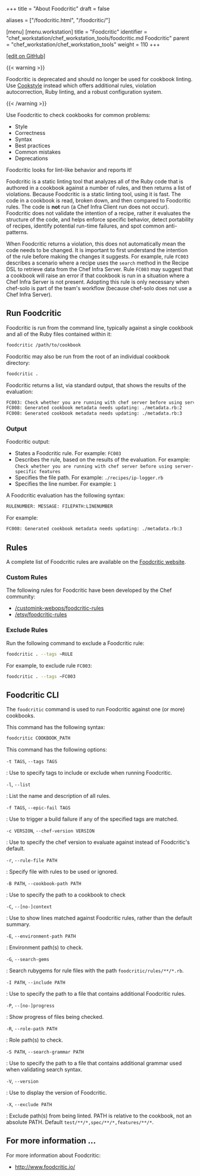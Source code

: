 +++
title = "About Foodcritic"
draft = false

aliases = ["/foodcritic.html", "/foodcritic/"]

[menu]
  [menu.workstation]
    title = "Foodcritic"
    identifier = "chef_workstation/chef_workstation_tools/foodcritic.md Foodcritic"
    parent = "chef_workstation/chef_workstation_tools"
    weight = 110
+++

[\[edit on GitHub\]](https://github.com/chef/chef-workstation/blob/master/docs-chef-io/content/workstation/foodcritic.md)

{{< warning >}}

Foodcritic is deprecated and should no longer be used for cookbook
linting. Use [Cookstyle](/workstation/cookstyle/) instead which offers additional
rules, violation autocorrection, Ruby linting, and a robust
configuration system.

{{< /warning >}}

Use Foodcritic to check cookbooks for common problems:

-   Style
-   Correctness
-   Syntax
-   Best practices
-   Common mistakes
-   Deprecations

Foodcritic looks for lint-like behavior and reports it!

Foodcritic is a static linting tool that analyzes all of the Ruby code
that is authored in a cookbook against a number of rules, and then
returns a list of violations. Because Foodcritic is a static linting
tool, using it is fast. The code in a cookbook is read, broken down, and
then compared to Foodcritic rules. The code is **not** run (a Chef Infra
Client run does not occur). Foodcritic does not validate the intention
of a recipe, rather it evaluates the structure of the code, and helps
enforce specific behavior, detect portability of recipes, identify
potential run-time failures, and spot common anti-patterns.

When Foodcritic returns a violation, this does not automatically mean
the code needs to be changed. It is important to first understand the
intention of the rule before making the changes it suggests. For
example, rule `FC003` describes a scenario where a recipe uses the
`search` method in the Recipe DSL to retrieve data from the Chef Infra
Server. Rule `FC003` may suggest that a cookbook will raise an error if
that cookbook is run in a situation where a Chef Infra Server is not
present. Adopting this rule is only necessary when chef-solo is part of
the team's workflow (because chef-solo does not use a Chef Infra
Server).

## Run Foodcritic

Foodcritic is run from the command line, typically against a single
cookbook and all of the Ruby files contained within it:

``` bash
foodcritic /path/to/cookbook
```

Foodcritic may also be run from the root of an individual cookbook
directory:

``` bash
foodcritic .
```

Foodcritic returns a list, via standard output, that shows the results
of the evaluation:

``` bash
FC003: Check whether you are running with chef server before using server-specific features: ./recipes/ip-logger.rb:1
FC008: Generated cookbook metadata needs updating: ./metadata.rb:2
FC008: Generated cookbook metadata needs updating: ./metadata.rb:3
```

### Output

Foodcritic output:

-   States a Foodcritic rule. For example: `FC003`
-   Describes the rule, based on the results of the evaluation. For
    example:
    `Check whether you are running with chef server before using server-specific features`
-   Specifies the file path. For example: `./recipes/ip-logger.rb`
-   Specifies the line number. For example: `1`

A Foodcritic evaluation has the following syntax:

``` bash
RULENUMBER: MESSAGE: FILEPATH:LINENUMBER
```

For example:

``` bash
FC008: Generated cookbook metadata needs updating: ./metadata.rb:3
```

## Rules

A complete list of Foodcritic rules are available on the [Foodcritic
website](http://foodcritic.io).

### Custom Rules

The following rules for Foodcritic have been developed by the Chef
community:

-   [/customink-webops/foodcritic-rules](https://github.com/customink-webops/foodcritic-rules)
-   [/etsy/foodcritic-rules](https://github.com/etsy/foodcritic-rules)

### Exclude Rules

Run the following command to exclude a Foodcritic rule:

``` bash
foodcritic . --tags ~RULE
```

For example, to exclude rule `FC003`:

``` bash
foodcritic . --tags ~FC003
```

## Foodcritic CLI

The `foodcritic` command is used to run Foodcritic against one (or more)
cookbooks.

This command has the following syntax:

``` bash
foodcritic COOKBOOK_PATH
```

This command has the following options:

`-t TAGS`, `--tags TAGS`

:   Use to specify tags to include or exclude when running Foodcritic.

`-l`, `--list`

:   List the name and description of all rules.

`-f TAGS`, `--epic-fail TAGS`

:   Use to trigger a build failure if any of the specified tags are
    matched.

`-c VERSION`, `--chef-version VERSION`

:   Use to specify the chef version to evaluate against instead of
    Foodcritic's default.

`-r`, `--rule-file PATH`

:   Specify file with rules to be used or ignored.

`-B PATH`, `--cookbook-path PATH`

:   Use to specify the path to a cookbook to check

`-C`, `--[no-]context`

:   Use to show lines matched against Foodcritic rules, rather than the
    default summary.

`-E`, `--environment-path PATH`

:   Environment path(s) to check.

`-G`, `--search-gems`

:   Search rubygems for rule files with the path
    `foodcritic/rules/**/*.rb`.

`-I PATH`, `--include PATH`

:   Use to specify the path to a file that contains additional
    Foodcritic rules.

`-P`, `--[no-]progress`

:   Show progress of files being checked.

`-R`, `--role-path PATH`

:   Role path(s) to check.

`-S PATH`, `--search-grammar PATH`

:   Use to specify the path to a file that contains additional grammar
    used when validating search syntax.

`-V`, `--version`

:   Use to display the version of Foodcritic.

`-X`, `--exclude PATH`

:   Exclude path(s) from being linted. PATH is relative to the cookbook,
    not an absolute PATH. Default `test/**/*,spec/**/*,features/**/*`.

## For more information ...

For more information about Foodcritic:

-   <http://www.foodcritic.io/>
